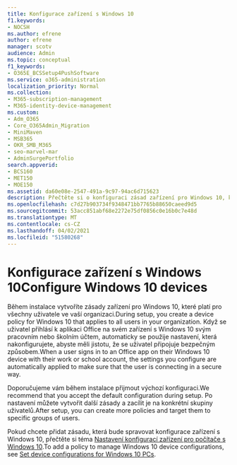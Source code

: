```yaml
---
title: Konfigurace zařízení s Windows 10
f1.keywords:
- NOCSH
ms.author: efrene
author: efrene
manager: scotv
audience: Admin
ms.topic: conceptual
f1_keywords:
- O365E_BCSSetup4PushSoftware
ms.service: o365-administration
localization_priority: Normal
ms.collection:
- M365-subscription-management
- M365-identity-device-management
ms.custom:
- Adm_O365
- Core_O365Admin_Migration
- MiniMaven
- MSB365
- OKR_SMB_M365
- seo-marvel-mar
- AdminSurgePortfolio
search.appverid:
- BCS160
- MET150
- MOE150
ms.assetid: da60e08e-2547-491a-9c97-94ac6d715623
description: Přečtěte si o konfiguraci zásad zařízení pro Windows 10, které platí pro všechny uživatele ve vaší organizaci, a zajistěte jejich bezpečné připojení.
ms.openlocfilehash: c7d27b903734f9348471bb7765b88650caeed9d5
ms.sourcegitcommit: 53acc851abf68e2272e75df0856c0e16b0c7e48d
ms.translationtype: MT
ms.contentlocale: cs-CZ
ms.lasthandoff: 04/02/2021
ms.locfileid: "51580268"
---
```

# <a name="configure-windows-10-devices"></a><span data-ttu-id="fef0f-103">Konfigurace zařízení s Windows 10</span><span class="sxs-lookup"><span data-stu-id="fef0f-103">Configure Windows 10 devices</span></span>

<span data-ttu-id="fef0f-104">Během instalace vytvoříte zásady zařízení pro Windows 10, které platí pro všechny uživatele ve vaší organizaci.</span><span class="sxs-lookup"><span data-stu-id="fef0f-104">During setup, you create a device policy for Windows 10 that applies to all users in your organization.</span></span> <span data-ttu-id="fef0f-105">Když se uživatel přihlásí k aplikaci Office na svém zařízení s Windows 10 svým pracovním nebo školním účtem, automaticky se použije nastavení, která nakonfigurujete, abyste měli jistotu, že se uživatel připojuje bezpečným způsobem.</span><span class="sxs-lookup"><span data-stu-id="fef0f-105">When a user signs in to an Office app on their Windows 10 device with their work or school account, the settings you configure are automatically applied to make sure that the user is connecting in a secure way.</span></span>
  
<span data-ttu-id="fef0f-106">Doporučujeme vám během instalace přijmout výchozí konfiguraci.</span><span class="sxs-lookup"><span data-stu-id="fef0f-106">We recommend that you accept the default configuration during setup.</span></span> <span data-ttu-id="fef0f-107">Po nastavení můžete vytvořit další zásady a zacílit je na konkrétní skupiny uživatelů.</span><span class="sxs-lookup"><span data-stu-id="fef0f-107">After setup, you can create more policies and target them to specific groups of users.</span></span>
  
<span data-ttu-id="fef0f-108">Pokud chcete přidat zásadu, která bude spravovat konfigurace zařízení s Windows 10, přečtěte si téma [Nastavení konfigurací zařízení pro počítače s Windows 10](protection-settings-for-windows-10-pcs.md).</span><span class="sxs-lookup"><span data-stu-id="fef0f-108">To add a policy to manage Windows 10 device configurations, see [Set device configurations for Windows 10 PCs](protection-settings-for-windows-10-pcs.md).</span></span>
  

